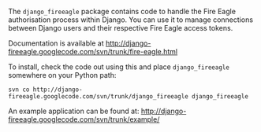 The `django_fireeagle` package contains code to handle the Fire Eagle authorisation process within Django. You can use it to manage connections between Django users and their respective Fire Eagle access tokens.

Documentation is available at http://django-fireeagle.googlecode.com/svn/trunk/fire-eagle.html

To install, check the code out using this and place `django_fireeagle` somewhere on your Python path:

```
svn co http://django-fireeagle.googlecode.com/svn/trunk/django_fireeagle django_fireeagle
```

An example application can be found at: http://django-fireeagle.googlecode.com/svn/trunk/example/